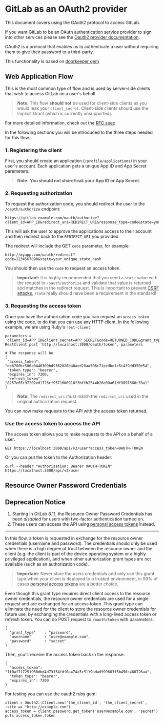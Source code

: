 # GitLab as an OAuth2 provider

This document covers using the OAuth2 protocol to access GitLab.

If you want GitLab to be an OAuth authentication service provider to sign into other services please see the [Oauth2 provider documentation](../integration/oauth_provider.md).

OAuth2 is a protocol that enables us to authenticate a user without requiring them to give their password to a third-party.

This functionality is based on [doorkeeper gem](https://github.com/doorkeeper-gem/doorkeeper)

## Web Application Flow

This is the most common type of flow and is used by server-side clients that wish to access GitLab on a user's behalf.

>**Note:**
This flow **should not** be used for client-side clients as you would leak your `client_secret`. Client-side clients should use the Implicit Grant (which is currently unsupported).

For more detailed information, check out the [RFC spec](http://tools.ietf.org/html/rfc6749#section-4.1)

In the following sections you will be introduced to the three steps needed for this flow.

### 1. Registering the client

First, you should create an application (`/profile/applications`) in your user's account.
Each application gets a unique App ID and App Secret parameters.

>**Note:**
**You should not share/leak your App ID or App Secret.**

### 2. Requesting authorization

To request the authorization code, you should redirect the user to the `/oauth/authorize` endpoint:

```
https://gitlab.example.com/oauth/authorize?client_id=APP_ID&redirect_uri=REDIRECT_URI&response_type=code&state=your_unique_state_hash
```

This will ask the user to approve the applications access to their account and then redirect back to the `REDIRECT_URI` you provided.

The redirect will include the GET `code` parameter, for example:

```
http://myapp.com/oauth/redirect?code=1234567890&state=your_unique_state_hash
```

You should then use the `code` to request an access token.

>**Important:**
It is highly recommended that you send a `state` value with the request to `/oauth/authorize` and
validate that value is returned and matches in the redirect request.
This is important to prevent [CSRF attacks](http://www.oauthsecurity.com/#user-content-authorization-code-flow),
`state` really should have been a requirement in the standard!

### 3. Requesting the access token

Once you have the authorization code you can request an `access_token` using the code, to do that you can use any HTTP client. In the following example, we are using Ruby's `rest-client`:

```
parameters = 'client_id=APP_ID&client_secret=APP_SECRET&code=RETURNED_CODE&grant_type=authorization_code&redirect_uri=REDIRECT_URI'
RestClient.post 'http://localhost:3000/oauth/token', parameters

# The response will be
{
 "access_token": "de6780bc506a0446309bd9362820ba8aed28aa506c71eedbe1c5c4f9dd350e54",
 "token_type": "bearer",
 "expires_in": 7200,
 "refresh_token": "8257e65c97202ed1726cf9571600918f3bffb2544b26e00a61df9897668c33a1"
}
```
>**Note:**
The `redirect_uri` must match the `redirect_uri` used in the original authorization request.

You can now make requests to the API with the access token returned.

###  Use the access token to access the API

The access token allows you to make requests to the API on a behalf of a user.

```
GET https://localhost:3000/api/v3/user?access_token=OAUTH-TOKEN
```

Or you can put the token to the Authorization header:

```
curl --header "Authorization: Bearer OAUTH-TOKEN" https://localhost:3000/api/v3/user
```

## Resource Owner Password Credentials

## Deprecation Notice

1. Starting in GitLab 8.11, the Resource Owner Password Credentials has been *disabled* for users with two-factor authentication turned on.
2. These users can access the API using [personal access tokens] instead.

---

In this flow, a token is requested in exchange for the resource owner credentials (username and password).
The credentials should only be used when there is a high degree of trust between the resource owner and the client (e.g. the
client is part of the device operating system or a highly privileged application), and when other authorization grant types are not
available (such as an authorization code).

>**Important:**
Never store the users credentials and only use this grant type when your client is deployed to a trusted environment, in 99% of cases [personal access tokens] are a better choice.

Even though this grant type requires direct client access to the resource owner credentials, the resource owner credentials are used
for a single request and are exchanged for an access token.  This grant type can eliminate the need for the client to store the
resource owner credentials for future use, by exchanging the credentials with a long-lived access token or refresh token.
You can do POST request to `/oauth/token` with parameters:

```
{
  "grant_type"    : "password",
  "username"      : "user@example.com",
  "password"      : "secret"
}
```

Then, you'll receive the access token back in the response:

```
{
  "access_token": "1f0af717251950dbd4d73154fdf0a474a5c5119adad999683f5b450c460726aa",
  "token_type": "bearer",
  "expires_in": 7200
}
```

For testing you can use the oauth2 ruby gem:

```
client = OAuth2::Client.new('the_client_id', 'the_client_secret', :site => "http://example.com")
access_token = client.password.get_token('user@example.com', 'secret')
puts access_token.token
```

[personal access tokens]: ./README.md#personal-access-tokens